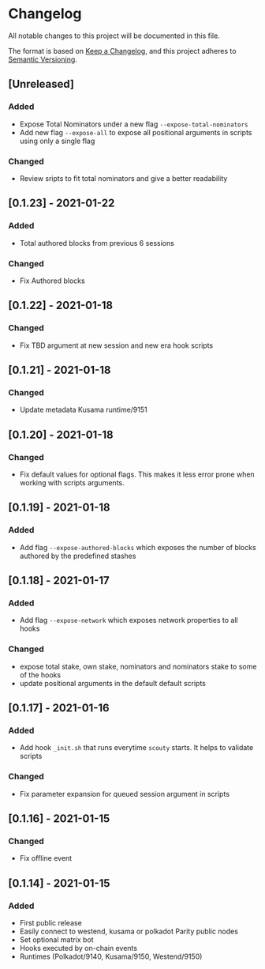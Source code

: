 # Changelog

All notable changes to this project will be documented in this file.

The format is based on [Keep a Changelog](https://keepachangelog.com/en/1.0.0/),
and this project adheres to [Semantic Versioning](https://semver.org/spec/v2.0.0.html).

## [Unreleased]

### Added

- Expose Total Nominators under a new flag `--expose-total-nominators`
- Add new flag `--expose-all` to expose all positional arguments in scripts using only a single flag

### Changed

- Review sripts to fit total nominators and give a better readability

## [0.1.23] - 2021-01-22

### Added

- Total authored blocks from previous 6 sessions

### Changed

- Fix Authored blocks

## [0.1.22] - 2021-01-18

### Changed

- Fix TBD argument at new session and new era hook scripts

## [0.1.21] - 2021-01-18

### Changed

- Update metadata Kusama runtime/9151

## [0.1.20] - 2021-01-18

### Changed

- Fix default values for optional flags. This makes it less error prone when working with scripts arguments.

## [0.1.19] - 2021-01-18

### Added 

- Add flag `--expose-authored-blocks` which exposes the number of blocks authored by the predefined stashes

## [0.1.18] - 2021-01-17

### Added 

- Add flag `--expose-network` which exposes network properties to all hooks

### Changed

- expose total stake, own stake, nominators and nominators stake to some of the hooks
- update positional arguments in the default default scripts

## [0.1.17] - 2021-01-16

### Added

- Add hook `_init.sh` that runs everytime `scouty` starts. It helps to validate scripts

### Changed

- Fix parameter expansion for queued session argument in scripts

## [0.1.16] - 2021-01-15

### Changed

- Fix offline event

## [0.1.14] - 2021-01-15

### Added

- First public release
- Easily connect to westend, kusama or polkadot Parity public nodes
- Set optional matrix bot
- Hooks executed by on-chain events
- Runtimes (Polkadot/9140, Kusama/9150, Westend/9150)